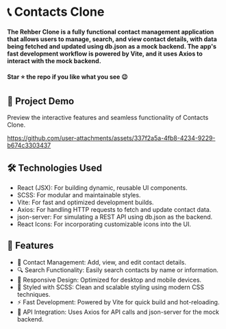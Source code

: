 <div><h1> 📞 Contacts Clone </h1></div>
<h4>The Rehber Clone is a fully functional contact management application that allows users to manage, search, and view contact details, with data being fetched and updated using db.json as a mock backend. The app's fast development workflow is powered by Vite, and it uses Axios to interact with the mock backend.</h4>
<h4>Star ⭐ the repo if you like what you see 😉 </h4>
 <div>
 <h2>📸 Project Demo</h2>
 <p>Preview the interactive features and seamless functionality of Contacts Clone.</p>

https://github.com/user-attachments/assets/337f2a5a-4fb8-4234-9229-b674c3303437


<h2>🛠️ Technologies Used</h2>
 <ul>
   <li>React (JSX): For building dynamic, reusable UI components.</li>
   <li>SCSS: For modular and maintainable styles.</li>
   <li>Vite: For fast and optimized development builds.</li>
   <li>Axios: For handling HTTP requests to fetch and update contact data.</li>
  <li>json-server: For simulating a REST API using db.json as the backend.</li>
  <li>React Icons: For incorporating customizable icons into the UI.</li>
 </ul>  
 
 <h2>🎨 Features</h2>
 <ul>
 <li>📂 Contact Management: Add, view, and edit contact details.</li>
 <li>🔍 Search Functionality: Easily search contacts by name or information.</li>
 <li>🎨 Responsive Design: Optimized for desktop and mobile devices.</li>
 <li>💅 Styled with SCSS: Clean and scalable styling using modern CSS techniques.</li>
 <li>⚡ Fast Development: Powered by Vite for quick build and hot-reloading.</li>
 <li>🔄 API Integration: Uses Axios for API calls and json-server for the mock backend.</li>
 </ul> 
